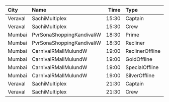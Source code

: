 | City    | Name                      |  Time | Type            | Price | Capacity | Booked |
| :------ | :------------------------ | ----: | :-------------- | ----: | -------: | -----: |
| Veraval | SachiMultiplex            | 15:30 | Captain         |  120₹ |       68 |      8 |
| Veraval | SachiMultiplex            | 15:30 | Crew            |  120₹ |       60 |     12 |
| Mumbai  | PvrSonaShoppingKandivaliW | 18:30 | Prime           |   80₹ |      129 |    129 |
| Mumbai  | PvrSonaShoppingKandivaliW | 18:30 | Recliner        |  120₹ |       33 |     33 |
| Mumbai  | CarnivalRMallMulundW      | 19:00 | ReclinerOffline |  180₹ |       13 |      7 |
| Mumbai  | CarnivalRMallMulundW      | 19:00 | GoldOffline     |  110₹ |      114 |     57 |
| Mumbai  | CarnivalRMallMulundW      | 19:00 | SpecialOffline  |  100₹ |       18 |      9 |
| Mumbai  | CarnivalRMallMulundW      | 19:00 | SilverOffline   |  110₹ |       95 |     47 |
| Veraval | SachiMultiplex            | 21:30 | Captain         |  120₹ |       68 |      8 |
| Veraval | SachiMultiplex            | 21:30 | Crew            |  120₹ |       60 |     12 |